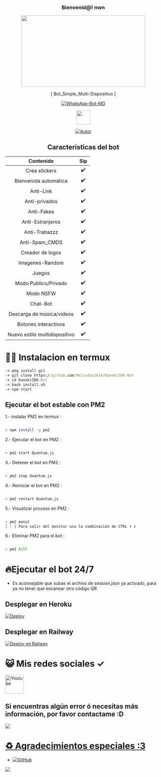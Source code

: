 <div align="center"><h3> Bienvenid@! nwn </h3>

<P align="center">
<img src="https://www.icegif.com/wp-content/uploads/icegif-1087.gif" width="400" height="230"/>
</p>

<P align="center">
[ Bot_Simple_Multi-Dispositivo ]
</p>



<p align="center">
<a href="#"><img title="WhatsApp-Bot-MD" src="https://img.shields.io/badge/-TERMUX--BOT--WHATSAPP-green?colorA=%23ff0000&colorB=%23017e40&style=for-the-badge"></a>
</p>

<img src="https://cbsnews1.cbsistatic.com/hub/i/2017/10/17/b34c14c8-750e-4afa-838d-ba9da0a3b042/171016-nasa-gravitational-waves-article.gif" width="45px">


<p align="center">
<a href="https://github.com/NeKosmic"><img title="Autor" src="https://img.shields.io/badge/Autor-Matt-orange?style=for-the-badge&logo=github"></a>
</p>

## Características del bot 
|  Contenido  |                                           Sip |
| :---------------------------------------------: | :-----------: |
| Crea stickers|✔️|
| Bienvenida automática|✔️|
| Anti-Link|✔️|
| Anti-privados|✔️|
| Anti-Fakes|✔️|
| Anti-Estranjeros|✔️|
| Anti-Trabazzz|✔️|
| Anti-Spam_CMDS|✔️|
| Creador de logos|✔️|
| Imagenes-Random|✔️|
| Juegos|✔️|
| Modo Publico/Privado|✔️|
| Modo NSFW|✔️|
| Chat-Bot|✔️|
| Descarga de música/videos|✔️|
| Botones interactivos|✔️|
| Nuevo estilo multidispositivo|✔️|

</div>

# 🧑‍💻 Instalacion en termux
```cmd
-> pkg install git
-> git clone https://github.com/MeliodasJAJA/KanekiIDK-Bot
-> cd KanekiIDK-Bot
-> bash install.sh
-> npm start
```
## Ejecutar el bot estable con PM2

1.- instalar PM2 en termux :
```bash

> npm install -g pm2
```  

2.- Ejecutar el bot en PM2 :
```bash 

> pm2 start Quantum.js
```
3.- Detener el bot en PM2 :
```bash 

> pm2 stop Quantum.js
```
4.- Reiniciar el bot en PM2 :
```bash 

> pm2 restart Quantum.js
```
5.- Visualizar proceso en PM2 :
```bash 

> pm2 monit
[ ! ] Para salir del monitor usa la combinación de CTRL + c
```

6.- Eliminar PM2 para el bot :
```bash

> pm2 kill
```

# 🔥Ejecutar el bot 24/7 
- Es aconsejable que subas el archivo de session.json ya activado, para ya no tener que escanear otro código QR

## Desplegar en Heroku
[![Deploy](https://www.herokucdn.com/deploy/button.svg)](https://heroku.com/deploy?template=https://github.com/NeKosmic/Quantum-Bot/)

## Desplegar en Railway

[![Deploy on Railway](https://railway.app/button.svg)](https://railway.app/new/template?template=https://github.com/NeKosmic/Quantum-Bot/)


# 😺 Mis redes sociales ✓
<a href="https://youtube.com/channel/UC_Pp8pT9vbT15k5_-i6oseA"><img width="60px" alt="Youtube" title="Youtube" src="https://encrypted-tbn0.gstatic.com/images?q=tbn:ANd9GcQiYrf6LEg3xKz9iuv3OcmplEWUY8Etgv7e-g&usqp=CAU"/></a>

## Si encuentras algún error ó necesitas más información, por favor contactame :D
<a href="https://wa.me/51995386439?text=Wenas...+me+ayudas+con+el+bot+multidevice+:)"><img src="https://img.shields.io/badge/WhatsApp-25D366?style=for-the-badge&logo=whatsapp&logoColor=white" />

# ♻️ Agradecimientos especiales :3

* <a href="https://github.com/adiwajshing/Baileys"><img alt="GitHub" src="https://img.shields.io/badge/adiwajshing/Baileys%20-%23121011.svg?&style=for-the-badge&logo=github&logoColor=white">
</p>

<img src="https://github.com/NeKosmic/NK-BOT/blob/main/culebrita.svg" />
</div>
